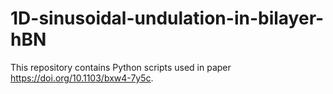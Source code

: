 # 1D-sinusoidal-undulation-in-bilayer-hBN
This repository contains Python scripts used in paper https://doi.org/10.1103/bxw4-7y5c. 
